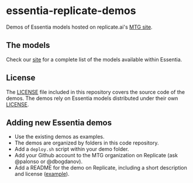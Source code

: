 # essentia-replicate-demos
Demos of Essentia models hosted on replicate.ai's [MTG site](https://replicate.ai/mtg).

## The models
Check our [site](https://essentia.upf.edu/models/) for a complete list of the models available within Essentia.

## License
The [LICENSE](LICENSE) file included in this repository covers the source code of the demos.
The demos rely on Essentia models distributed under their own [LICENSE](https://essentia.upf.edu/models/LICENSE).

## Adding new Essentia demos
- Use the existing demos as examples.
- The demos are organized by folders in this code repository.
- Add a `deploy.sh` script within your demo folder.
- Add your Github account to the MTG organization on Replicate (ask @palonso or @dbogdanov).
- Add a README for the demo on Replicate, including a short description and license ([example](https://replicate.com/mtg/music-classifiers)).
